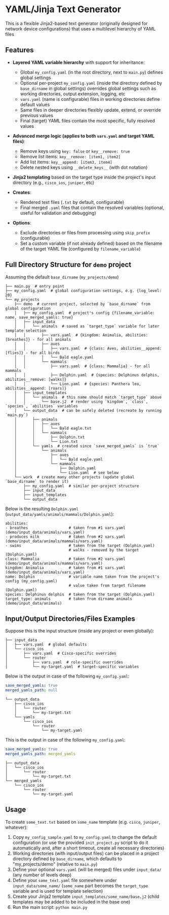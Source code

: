 # YAML/Jinja Text Generator

This is a flexible Jinja2-based text generator (originally designed for network device configurations) that uses a multilevel hierarchy of YAML files

## Features

- **Layered YAML variable hierarchy** with support for inheritance:
  - Global `my_config.yaml` (in the root directory, next to `main.py`) defines global settings
  - Optional per-project `my_config.yaml` (inside the directory defined by `base_dirname` in global settings) overrides global settings such as working directories, output extension, logging, etc
  - `vars.yaml` (name is configurable) files in working directories define default values
  - Same files in deeper directories flexibly update, extend, or override previous values
  - Final (target) YAML files contain the most specific, fully resolved values

- **Advanced merge logic (applies to both `vars.yaml` and target YAML files)**:
  - Remove keys using `key: false` or `key__remove: true`
  - Remove list items: `key__remove: [item1, item2]`
  - Add list items: `key__append: [item3, item4]`
  - Delete nested keys using `__delete_keys__` (with dot notation)

- **Jinja2 templating** based on the target type inside the project's input directory (e.g., `cisco_ios`, `juniper`, etc)

- **Creates**:
  - Rendered text files (`.txt` by default, configurable)
  - Final merged `.yaml` files that contain the resolved variables (optional, useful for validation and debugging)

- **Options**:
  - Exclude directories or files from processing using `skip_prefix` (configurable)
  - Set a custom variable (if not already defined) based on the filename of the target YAML file (configured by `filename_variable`)

## Full Directory Structure for `demo` project

Assuming the default `base_dirname` (`my_projects/demo`)
```text
├── main.py  # entry point
├── my_config.yaml  # global configuration settings, e.g. {log_level: 20}
└── my_projects
    ├── demo  # current project, selected by `base_dirname` from global configuration
    │   ├── my_config.yaml  # project's config {filename_variable: name, save_merged_yamls: true}
    │   ├── input_data
    │   │   └── animals  # saved as `target_type` variable for later template selection
    │   │       ├── vars.yaml  # {kingdom: Animalia, abilities: [breathes]} - for all animals
    │   │       ├── aves
    │   │       │   ├── vars.yaml  # {class: Aves, abilities__append: [flies]} - for all birds
    │   │       │   └── Bald eagle.yaml
    │   │       └── mammals
    │   │           ├── vars.yaml  # {class: Mammalia} - for all mammals
    │   │           ├── Dolphin.yaml  # {species: Delphinus delphis, abilities__remove: [walks]}
    │   │           └── Lion.yaml  # {species: Panthera leo, abilities__append: [roars]}
    │   ├── input_templates
    │   │   └── animals  # this name should match `target_type` above
    │   │       └── base.j2  # render using `kingdom`, `class`, `species`, `abilities` variables
    │   └── output_data  # can be safely deleted (recreate by running `main.py`)
    │       ├── animals
    │       │   ├── aves
    │       │   │   └── Bald eagle.txt
    │       │   └── mammals
    │       │       ├── Dolphin.txt
    │       │       └── Lion.txt
    │       └── yamls  # created since `save_merged_yamls` is `true`
    │           └── animals
    │               ├── aves
    │               │   └── Bald eagle.yaml
    │               └── mammals
    │                   ├── Dolphin.yaml
    │                   └── Lion.yaml  # see below
    └── work  # create many other projects (update global `base_dirname` to render it)
        ├── my_config.yaml  # similar per-project structure
        ├── input_data
        ├── input_templates
        └── output_data
```

Below is the resulting `Dolphin.yaml` (`output_data/yamls/animals/mammals/Dolphin.yaml`):
```text
abilities:
- breathes                  # taken from #1 vars.yaml (demo/input_data/animals/vars.yaml)
- produces milk             # taken from #2 vars.yaml (demo/input_data/animals/mammals/vars.yaml)
- swims                     # taken from the target (Dolphin.yaml)
                            # walks - removed by the target (Dolphin.yaml)
class: Mammalia             # taken from #2 vars.yaml (demo/input_data/animals/mammals/vars.yaml)
kingdom: Animalia           # taken from #1 vars.yaml (demo/input_data/animals/vars.yaml)
name: Dolphin               # variable name taken from the project's config (my_config.yaml)
                            # value taken from target filename (Dolphin.yaml)
species: Delphinus delphis  # taken from the target (Dolphin.yaml)
target_type: animals        # taken from dirname animals (demo/input_data/animals)
```

## Input/Output Directories/Files Examples

Suppose this is the input structure (inside any project or even globally):
```text
├── input_data
│   ├── vars.yaml  # global defaults
│   └── cisco_ios
│       ├── vars.yaml  # Cisco-specific overrides
│       └── router
│           ├── vars.yaml  # role-specific overrides
│           └── my-target.yaml  # target-specific variables
```

Below is the output in case of the following `my_config.yaml`:
```yaml
save_merged_yamls: true
merged_yamls_path: null
```

```text
└── output_data
    ├── cisco_ios
    │   └── router
    │       └── my-target.txt
    └── yamls
        └── cisco_ios
            └── router
                └── my-target.yaml
```

This is the output in case of the following `my_config.yaml`:
```yaml
save_merged_yamls: true
merged_yamls_path: merged_yamls
```

```text
├── output_data
│   └── cisco_ios
│       └── router
│           └── my-target.txt
└── merged_yamls
    └── cisco_ios
        └── router
            └── my-target.yaml
```

## Usage

To create `some_text.txt` based on `some_name` template (e.g. `cisco`, `juniper`, whatever):
1. Copy `my_config_sample.yaml` to `my_config.yaml` to change the default configuration (or use the provided `init_project.py` script to do it automatically and, after a short timeout, create all necessary directories)
1. Working directories (with input/output files) can be placed in a project directory defined by `base_dirname`, which defaults to "my_projects/demo" (relative to `main.py`)
1. Define your optional `vars.yaml` (will be merged) files under `input_data/` (any number of levels deep)
1. Define your `some_text.yaml` file somewhere under `input_data/some_name/` (`some_name` part becomes the `target_type` variable and is used for template selection)
1. Create your Jinja2 template `input_templates/some_name/base.j2` (child templates may be added to be included in the base one)
1. Run the main script: `python main.py`
